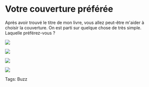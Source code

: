 # Votre couverture préférée

Après avoir trouvé le titre de mon livre, vous allez peut-être m'aider à choisir la couverture. On est parti sur quelque chose de très simple. Laquelle préférez-vous ?

![](https://tcrouzet.com/images_tc/2006/12/couv4.jpg)

![](https://tcrouzet.com/images_tc/2006/12/couv3.jpg)

![](https://tcrouzet.com/images_tc/2006/12/couv2.jpg)

![](https://tcrouzet.com/images_tc/2006/12/couv1.jpg)

Tags: Buzz